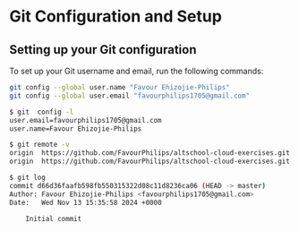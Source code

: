 # Git Configuration and Setup

## Setting up your Git configuration

To set up your Git username and email, run the following commands:

```bash
git config --global user.name "Favour Ehizojie-Philips"
git config --global user.email "favourphilips1705@gmail.com"

$ git  config -l
user.email=favourphilips1705@gmail.com
user.name=Favour Ehizojie-Philips

$ git remote -v
origin  https://github.com/FavourPhilips/altschool-cloud-exercises.git (fetch)
origin  https://github.com/FavourPhilips/altschool-cloud-exercises.git (push)

$ git log
commit d66d36faafb598fb550315322d08c11d8236ca06 (HEAD -> master)
Author: Favour Ehizojie-Philips <favourphilips1705@gmail.com>
Date:   Wed Nov 13 15:35:58 2024 +0000

    Initial commit